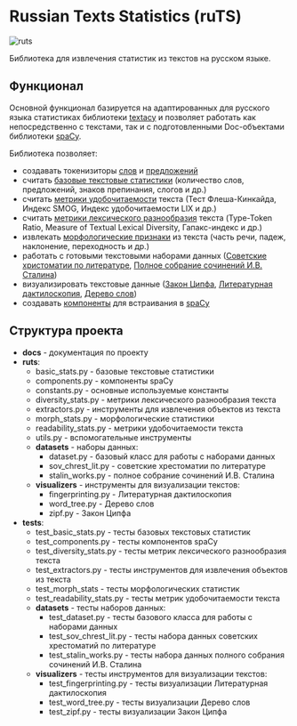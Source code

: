 # Russian Texts Statistics (ruTS)

![ruts](img/ruts.png)

Библиотека для извлечения статистик из текстов на русском языке.

## Функционал

Основной функционал базируется на адаптированных для русского языка статистиках библиотеки [textacy](https://github.com/chartbeat-labs/textacy) и позволяет работать как непосредственно с текстами, так и с подготовленными Doc-объектами библиотеки [spaCy](https://github.com/explosion/spaCy).

Библиотека позволяет:

*   создавать токенизиторы [слов](extractors/words.md) и [предложений](extractors/sentences.md)
*   считать [базовые текстовые статистики](stats/basic_stats.md) (количество слов, предложений, знаков препинания, слогов и др.)
*   считать [метрики удобочитаемости](stats/readability_stats.md) текста (Тест Флеша-Кинкайда, Индекс SMOG, Индекс удобочитаемости LIX и др.)
*   считать [метрики лексического разнообразия](stats/diversity_stats.md) текста (Type-Token Ratio, Measure of Textual Lexical Diversity, Гапакс-индекс и др.)
*   извлекать [морфологические признаки](stats/morph_stats.md) из текста (часть речи, падеж, наклонение, переходность и др.)
*   работать с готовыми текстовыми наборами данных ([Советские христоматии по литературе](datasets/sovchlit.md), [Полное собрание сочинений И.В. Сталина](datasets/stalinworks.md))
*   визуализировать текстовые данные ([Закон Ципфа](visualizers/zipf.md), [Литературная дактилоскопия](visualizers/fingerprinting.md), [Дерево слов](visualizers/word_tree.md))
*   создавать [компоненты](components.md) для встраивания в [spaCy](https://github.com/explosion/spaCy)

## Структура проекта

*   **docs** - документация по проекту
*   **ruts**:
    *   basic_stats.py - базовые текстовые статистики
    *   components.py - компоненты spaCy
    *   constants.py - основные используемые константы
    *   diversity_stats.py - метрики лексического разнообразия текста
    *   extractors.py - инструменты для извлечения объектов из текста
    *   morph_stats.py - морфологические статистики
    *   readability_stats.py - метрики удобочитаемости текста
    *   utils.py - вспомогательные инструменты
    *   **datasets** - наборы данных:
        *   dataset.py - базовый класс для работы с наборами данных
        *   sov_chrest_lit.py - советские хрестоматии по литературе
        *   stalin_works.py - полное собрание сочинений И.В. Сталина
    *   **visualizers** - инструменты для визуализации текстов:
        *   fingerprinting.py - Литературная дактилоскопия
        *   word_tree.py - Дерево слов
        *   zipf.py - Закон Ципфа
*   **tests**:
    *   test_basic_stats.py - тесты базовых текстовых статистик
    *   test_components.py - тесты компонентов spaCy
    *   test_diversity_stats.py - тесты метрик лексического разнообразия текста
    *   test_extractors.py - тесты инструментов для извлечения объектов из текста
    *   test_morph_stats - тесты морфологических статистик
    *   test_readability_stats.py - тесты метрик удобочитаемости текста
    *   **datasets** - тесты наборов данных:
        *   test_dataset.py - тесты базового класса для работы с наборами данных
        *   test_sov_chrest_lit.py - тесты набора данных советских хрестоматий по литературе
        *   test_stalin_works.py - тесты набора данных полного собрания сочинений И.В. Сталина
    *   **visualizers** - тесты инструментов для визуализации текстов:
        *   test_fingerprinting.py - тесты визуализации Литературная дактилоскопия
        *   test_word_tree.py - тесты визуализации Дерево слов
        *   test_zipf.py - тесты визуализации Закон Ципфа
